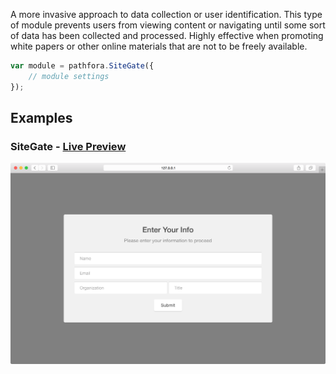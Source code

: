 A more invasive approach to data collection or user identification. This type of module prevents users from viewing content or navigating until some sort of data has been collected and processed. Highly effective when promoting white papers or other online materials that are not to be freely available.

``` javascript
var module = pathfora.SiteGate({
	// module settings
});
```


## Examples

### SiteGate - [Live Preview](../../examples/preview/types/gate/gate.html)

![Site Gate](../examples/img/types/gate/gate.png)

<pre data-src="../../examples/src/types/gate/gate.js"></pre>